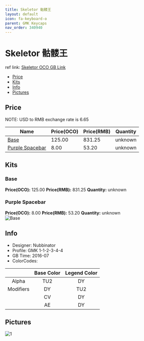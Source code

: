 ```yaml
---
title: Skeletor 骷髅王
layout: default
icon: fa-keyboard-o
parent: GMK Keycaps
nav_order: 340940
---
```


# Skeletor 骷髅王

ref link: [Skeletor OCO GB Link](https://www.originativeco.com/products/skeletor)

* [Price](#price)
* [Kits](#kits)
* [Info](#info)
* [Pictures](#pictures)


## Price  
NOTE: USD to RMB exchange rate is 6.65

| Name          | Price(OCO)    |  Price(RMB) | Quantity |
| ------------- | ------------ |  ---------- | -------- |
|[Base](#base)|125.00|831.25|unknown|
|[Purple Spacebar](#purple-spacebar)|8.00|53.20|unknown|


## Kits
### Base
**Price(OCO):** 125.00    **Price(RMB):** 831.25    **Quantity:** unknown  
### Purple Spacebar
**Price(OCO):** 8.00    **Price(RMB):** 53.20    **Quantity:** unknown  
<img src="{{ 'assets/images/gmk-keycaps/skeletor/kits_pics/base.png' | relative_url }}" alt="Base" class="image featured">


## Info
* Designer: Nubbinator
* Profile: GMK 1-1-2-3-4-4
* GB Time: 2016-07
* ColorCodes: 

| |Base Color     | Legend Color
| :-------------: | :-------------: | :------------:
|Alpha|TU2|DY
|Modifiers|DY|TU2
||CV|DY
||AE|DY


## Pictures
<img src="{{ 'assets/images/gmk-keycaps/skeletor/rendering_pics/1.jpg' | relative_url }}" alt="1" class="image featured">
